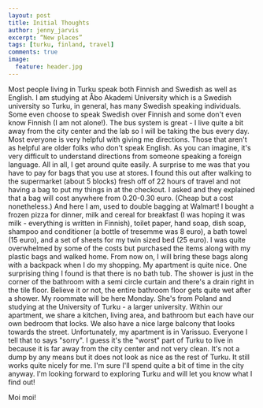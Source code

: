 ```yaml
---
layout: post
title: Initial Thoughts
author: jenny_jarvis
excerpt: “New places”
tags: [turku, finland, travel]
comments: true
image:
  feature: header.jpg
---
```

Most people living in Turku speak both Finnish and Swedish as well as English. I am studying at Åbo Akademi University which is a Swedish university so Turku, in general, has many Swedish speaking individuals. Some even choose to speak Swedish over Finnish and some don't even know Finnish (I am not alone!).
The bus system is great - I live quite a bit away from the city center and the lab so I will be taking the bus every day. Most everyone is very helpful with giving me directions. Those that aren't as helpful are older folks who don't speak English. As you can imagine, it's very difficult to understand directions from someone speaking a foreign language. All in all, I get around quite easily.
A surprise to me was that you have to pay for bags that you use at stores. I found this out after walking to the supermarket (about 5 blocks) fresh off of 22 hours of travel and not having a bag to put my things in at the checkout. I asked and they explained that a bag will cost anywhere from 0.20-0.30 euro. (Cheap but a cost nonetheless.) And here I am, used to double bagging at Walmart! I bought a frozen pizza for dinner, milk and cereal for breakfast (I was hoping it was milk - everything is written in Finnish), toilet paper, hand soap, dish soap, shampoo and conditioner (a bottle of tresemme was 8 euro), a bath towel (15 euro), and a set of sheets for my twin sized bed (25 euro). I was quite overwhelmed by some of the costs but purchased the items along with my plastic bags and walked home. From now on, I will bring these bags along with a backpack when I do my shopping.
My apartment is quite nice. One surprising thing I found is that there is no bath tub. The shower is just in the corner of the bathroom with a semi circle curtain and there's a drain right in the tile floor. Believe it or not, the entire bathroom floor gets quite wet after a shower.
My roommate will be here Monday. She's from Poland and studying at the University of Turku - a larger university. Within our apartment, we share a kitchen, living area, and bathroom but each have our own bedroom that locks. We also have a nice large balcony that looks towards the street. Unfortunately, my apartment is in Varissuo. Everyone I tell that to says "sorry". I guess it's the "worst" part of Turku to live in because it is far away from the city center and not very clean. It's not a dump by any means but it does not look as nice as the rest of Turku. It still works quite nicely for me. I'm sure I'll spend quite a bit of time in the city anyway.
I'm looking forward to exploring Turku and will let you know what I find out!

Moi moi!
